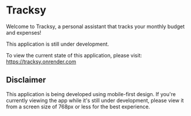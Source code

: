 # Tracksy

Welcome to Tracksy, a personal assistant that tracks your monthly budget and expenses!

This application is still under development.

To view the current state of this application, please visit: https://tracksy.onrender.com

## Disclaimer

This application is being developed using mobile-first design. If you're currently viewing the app while it's still under development, please view it from a screen size of 768px or less for the best experience.
